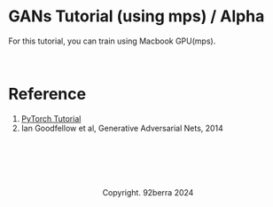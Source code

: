 # GANs Tutorial (using mps) / Alpha

For this tutorial, you can train using Macbook GPU(mps).

<br/>

# Reference

1. <a href='https://pytorch.org/tutorials/'>PyTorch Tutorial</a>
2. Ian Goodfellow et al, Generative Adversarial Nets, 2014

<br/>
<br/>
<br/>
<br/>
<br/>

<div align='center'>
    Copyright. 92berra 2024
</div>